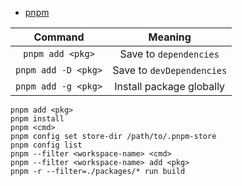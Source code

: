 - [pnpm](https://pnpm.io/)

|       Command       |          Meaning          |
| :-----------------: | :-----------------------: |
|  `pnpm add <pkg>`   |  Save to `dependencies`   |
| `pnpm add -D <pkg>` | Save to `devDependencies` |
| `pnpm add -g <pkg>` | Install package globally  |

```shell
pnpm add <pkg>
pnpm install
pnpm <cmd>
pnpm config set store-dir /path/to/.pnpm-store
pnpm config list
pnpm --filter <workspace-name> <cmd>
pnpm --filter <workspace-name> add <pkg>
pnpm -r --filter=./packages/* run build
```
